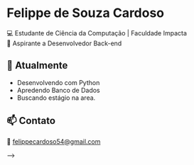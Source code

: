 

# Felippe de Souza Cardoso 
💻 Estudante de Ciência da Computação | Faculdade Impacta  
🚀 Aspirante a Desenvolvedor Back-end


## 🔭 Atualmente
- Desenvolvendo  com Python 
- Apredendo Banco de Dados 
- Buscando estágio  na area.


## 📫 Contato
📧 felippecardoso54@gmail.com  
 
-->
